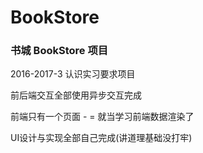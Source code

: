 # BookStore
### 书城 BookStore 项目
2016-2017-3 认识实习要求项目

前后端交互全部使用异步交互完成

前端只有一个页面 - = 就当学习前端数据渲染了

UI设计与实现全部自己完成(讲道理基础没打牢)

